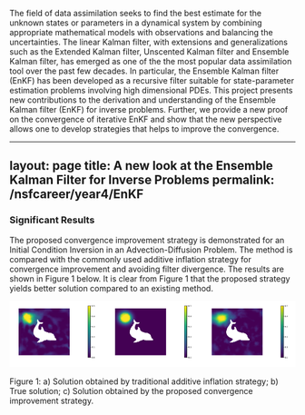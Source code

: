 


The field of data assimilation seeks to find the best estimate for the unknown states or parameters in a dynamical system by combining appropriate mathematical models with observations and balancing the uncertainties.  The linear Kalman filter, with extensions and generalizations such as the Extended Kalman filter,  Unscented Kalman filter and Ensemble Kalman filter, has emerged as one of the the most popular data assimilation tool over the past few decades. In particular, the Ensemble Kalman filter (EnKF) has been developed as a recursive filter suitable for state-parameter estimation problems  involving high dimensional PDEs. This project presents new contributions to the derivation and understanding of the Ensemble Kalman filter (EnKF) for inverse problems. Further, we provide a new proof on the convergence of iterative EnKF and show that the new perspective allows one to develop strategies that helps to improve the convergence.  

---
layout: page
title: A new look at the Ensemble Kalman Filter for Inverse Problems
permalink: /nsfcareer/year4/EnKF
---

### Significant Results

The proposed convergence improvement strategy is demonstrated for an Initial Condition Inversion in an Advection-Diffusion Problem. The method is compared with the commonly used additive inflation strategy for convergence improvement and avoiding filter divergence. The results are shown in Figure 1 below. It is clear from Figure 1 that the proposed strategy yields better solution compared to an existing method.



<p align="center">
<img src="/assets/figures/Krish/enkf.png">
<figcaption>Figure 1: a)  Solution obtained by traditional additive inflation strategy; b) True solution; c) Solution obtained by the proposed convergence improvement strategy.</figcaption>
</p>

